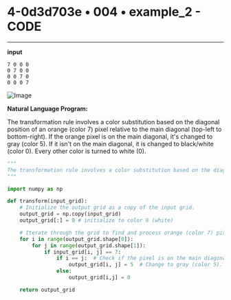 # 4-0d3d703e • 004 • example_2 - CODE

---
**input**
```
7 0 0 0
0 7 0 0
0 0 7 0
0 0 0 7
```

![Image](001-test_input.png)

**Natural Language Program:**

The transformation rule involves a color substitution based on the diagonal position of an orange (color 7) pixel relative to the main diagonal (top-left to bottom-right). If the orange pixel is on the main diagonal, it's changed to gray (color 5). If it isn't on the main diagonal, it is changed to black/white (color 0). Every other color is turned to white (0).

```python
"""
The transformation rule involves a color substitution based on the diagonal position of an orange (color 7) pixel relative to the main diagonal (top-left to bottom-right). If the orange pixel is on the main diagonal, it's changed to gray (color 5). If it isn't on the main diagonal, it is changed to black/white (color 0). Every other color is turned to white (0).
"""

import numpy as np

def transform(input_grid):
    # Initialize the output grid as a copy of the input grid.
    output_grid = np.copy(input_grid)
    output_grid[:] = 0 # initialize to color 0 (white)

    # Iterate through the grid to find and process orange (color 7) pixels.
    for i in range(output_grid.shape[0]):
        for j in range(output_grid.shape[1]):
            if input_grid[i, j] == 7:
                if i == j:  # Check if the pixel is on the main diagonal.
                    output_grid[i, j] = 5  # Change to gray (color 5).
                else:
                    output_grid[i,j] = 0

    return output_grid
```

